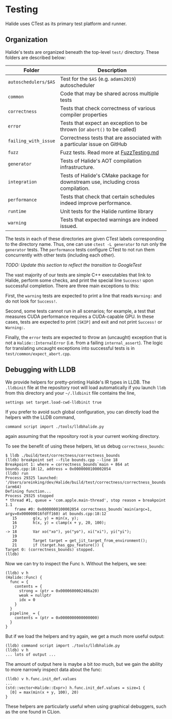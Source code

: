 # Testing

Halide uses CTest as its primary test platform and runner.

## Organization

Halide's tests are organized beneath the top-level `test/` directory. These
folders are described below:

| Folder               | Description                                                                      |
|----------------------|----------------------------------------------------------------------------------|
| `autoschedulers/$AS` | Test for the `$AS` (e.g. `adams2019`) autoscheduler                              |
| `common`             | Code that may be shared across multiple tests                                    |
| `correctness`        | Tests that check correctness of various compiler properties                      |
| `error`              | Tests that expect an exception to be thrown (or `abort()` to be called)          |
| `failing_with_issue` | Correctness tests that are associated with a particular issue on GitHub          |
| `fuzz`               | Fuzz tests. Read more at [FuzzTesting.md](FuzzTesting.md)                        |
| `generator`          | Tests of Halide's AOT compilation infrastructure.                                |
| `integration`        | Tests of Halide's CMake package for downstream use, including cross compilation. |
| `performance`        | Tests that check that certain schedules indeed improve performance.              |
| `runtime`            | Unit tests for the Halide runtime library                                        |
| `warning`            | Tests that expected warnings are indeed issued.                                  |

The tests in each of these directories are given CTest labels corresponding to
the directory name. Thus, one can use `ctest -L generator` to run only the
`generator` tests. The `performance` tests configure CTest to not run them
concurrently with other tests (including each other).

_TODO: Update this section to reflect the transition to GoogleTest_

The vast majority of our tests are simple C++ executables that link to Halide,
perform some checks, and print the special line `Success!` upon successful
completion. There are three main exceptions to this:

First, the `warning` tests are expected to print a line that reads
`Warning:` and do not look for `Success!`.

Second, some tests cannot run in all scenarios; for example, a test that
measures CUDA performance requires a CUDA-capable GPU. In these cases, tests are
expected to print `[SKIP]` and exit and not print `Success!` or `Warning:`.

Finally, the `error` tests are expected to throw an (uncaught) exception that is
not a `Halide::InternalError` (i.e. from a failing `internal_assert`). The logic
for translating uncaught exceptions into successful tests is in
`test/common/expect_abort.cpp`.

## Debugging with LLDB

We provide helpers for pretty-printing Halide's IR types in LLDB. The
`.lldbinit` file at the repository root will load automatically if you launch
`lldb` from this directory and your `~/.lldbinit` file contains the line,

```
settings set target.load-cwd-lldbinit true
```

If you prefer to avoid such global configuration, you can directly load the
helpers with the LLDB command,

```
command script import ./tools/lldbhalide.py
```

again assuming that the repository root is your current working directory.

To see the benefit of using these helpers, let us debug `correctness_bounds`:

```
$ lldb ./build/test/correctness/correctness_bounds
(lldb) breakpoint set --file bounds.cpp --line 18
Breakpoint 1: where = correctness_bounds`main + 864 at bounds.cpp:18:12, address = 0x0000000100002054
(lldb) run
Process 29325 launched: '/Users/areinking/dev/Halide/build/test/correctness/correctness_bounds' (arm64)
Defining function...
Process 29325 stopped
* thread #1, queue = 'com.apple.main-thread', stop reason = breakpoint 1.1
    frame #0: 0x0000000100002054 correctness_bounds`main(argc=1, argv=0x000000016fdff160) at bounds.cpp:18:12
   15       g(x, y) = min(x, y);
   16       h(x, y) = clamp(x + y, 20, 100);
   17   
-> 18       Var xo("xo"), yo("yo"), xi("xi"), yi("yi");
   19   
   20       Target target = get_jit_target_from_environment();
   21       if (target.has_gpu_feature()) {
Target 0: (correctness_bounds) stopped.
(lldb) 
```

Now we can try to inspect the Func `h`. Without the helpers, we see:

```
(lldb) v h
(Halide::Func) {
  func = {
    contents = {
      strong = (ptr = 0x0000600002486a20)
      weak = nullptr
      idx = 0
    }
  }
  pipeline_ = {
    contents = (ptr = 0x0000000000000000)
  }
}
```

But if we load the helpers and try again, we get a much more useful output:

```
(lldb) command script import ./tools/lldbhalide.py
(lldb) v h
... lots of output ...
```

The amount of output here is maybe a bit _too_ much, but we gain the ability to
more narrowly inspect data about the func:

```
(lldb) v h.func.init_def.values
...
(std::vector<Halide::Expr>) h.func.init_def.values = size=1 {
  [0] = max(min(x + y, 100), 20)
}
```

These helpers are particularly useful when using graphical debuggers, such as
the one found in CLion.
